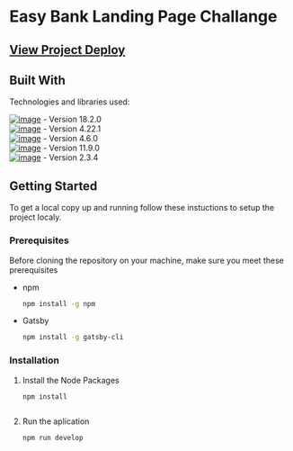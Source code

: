 <!-- TITLE -->
  <h1>Easy Bank Landing Page Challange</h1>

  <h2>
    <a href='https://easybank-v7.netlify.app/'>View Project Deploy</a>
  </h2>

## Built With

Technologies and libraries used:

[![image](https://img.shields.io/badge/React-20232A?style=for-the-badge&logo=react&logoColor=61DAFB)](https://pt-br.reactjs.org/) - Version 18.2.0<br/>
[![image](https://img.shields.io/badge/Gatsby-663399?style=for-the-badge&logo=gatsby&logoColor=white)](https://www.gatsbyjs.com/) - Version 4.22.1<br/>
[![image](https://img.shields.io/badge/Bootstrap-563D7C?style=for-the-badge&logo=bootstrap&logoColor=white)](https://getbootstrap.com/) - Version 4.6.0<br/>
[![image](https://img.shields.io/badge/@Emotion-purple?style=for-the-badge)](https://emotion.sh/docs/introduction) - Version 11.9.0<br/>
[![image](https://img.shields.io/badge/AOS-blue?style=for-the-badge)](https://michalsnik.github.io/aos/) - Version 2.3.4


<!-- GETTING STARTED -->
## Getting Started
To get a local copy up and running follow these instuctions to setup the project localy.

### Prerequisites
Before cloning the repository on your machine, make sure you meet these prerequisites
* npm
  ```sh
  npm install -g npm
  ```
* Gatsby
  ```sh
  npm install -g gatsby-cli
  ```

### Installation

1. Install the Node Packages
   ```
   npm install
   ```

   ```
2. Run the aplication
   ```
   npm run develop
   ```


